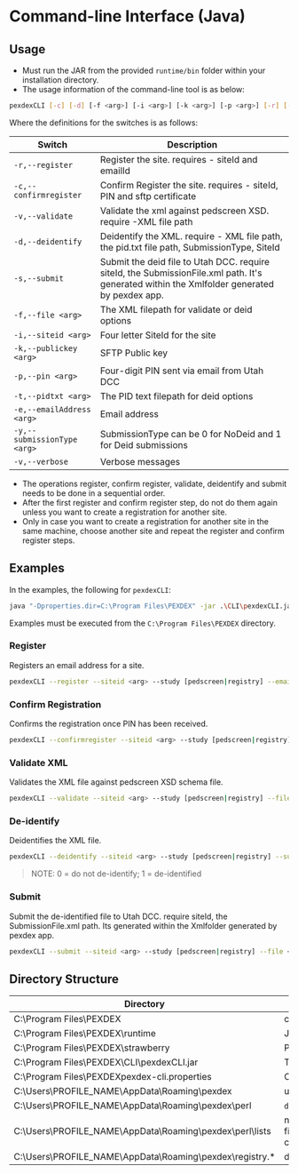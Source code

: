 # Command-line Interface (Java)

## Usage

-  Must run the JAR from the provided `runtime/bin` folder within your installation directory.
-  The usage information of the command-line tool is as below:

```bash
pexdexCLI [-c] [-d] [-f <arg>] [-i <arg>] [-k <arg>] [-p <arg>] [-r] [-s] [-t <arg>] [-v]
```

Where the definitions for the switches is as follows:

Switch|Description
---|---
`-r,--register`|Register the site. requires - siteId and emailId
`-c,--confirmregister`|Confirm Register the site. requires - siteId, PIN and sftp certificate
`-v,--validate`|Validate the xml against pedscreen XSD. require -XML file path 
`-d,--deidentify`|Deidentify the XML. require - XML file path, the pid.txt file path, SubmissionType, SiteId
`-s,--submit`|Submit the deid file to Utah DCC. require siteId, the SubmissionFile.xml path.  It's generated within the Xmlfolder generated by pexdex app.
`-f,--file <arg>`|The XML filepath for validate or deid options
`-i,--siteid <arg>`|Four letter SiteId for the site
`-k,--publickey <arg>`|SFTP Public key
`-p,--pin <arg>`|Four-digit PIN sent via email from Utah DCC
`-t,--pidtxt <arg>`|The PID text filepath for deid options
`-e,--emailAddress <arg>`|Email address
`-y,--submissionType <arg>`|SubmissionType can be 0 for NoDeid and 1 for Deid submissions
`-v,--verbose`|Verbose messages

- The operations register, confirm register, validate, deidentify and submit needs to be done in a sequential order.
- After the first register and confirm register step, do not do them again unless you want to create a registration for another site.
- Only in case you want to create a registration for another site in the same machine, choose another site and repeat the register and confirm register steps.

## Examples

In the examples, the following for `pexdexCLI`:

```bash
java "-Dproperties.dir=C:\Program Files\PEXDEX" -jar .\CLI\pexdexCLI.jar --spring.profiles.active=error
```

Examples must be executed from the `C:\Program Files\PEXDEX` directory.

### Register
Registers an email address for a site.
```bash
pexdexCLI --register --siteid <arg> --study [pedscreen|registry] --emailAddress <arg>
```

### Confirm Registration
Confirms the registration once PIN has been received.
```bash
pexdexCLI --confirmregister --siteid <arg> --study [pedscreen|registry] --pin <arg> --publickey <arg>
```

### Validate XML
Validates the XML file against pedscreen XSD schema file.
```bash
pexdexCLI --validate --siteid <arg> --study [pedscreen|registry] --file <arg>
```

### De-identify
Deidentifies the XML file.
```bash
pexdexCLI --deidentify --siteid <arg> --study [pedscreen|registry] --submissionType [0|1] --file <arg> --pidtxt <arg>
```

> NOTE: 0 = do not de-identify; 1 = de-identified

### Submit
Submit the de-identified file to Utah DCC. require siteId, the SubmissionFile.xml path.  Its generated within the Xmlfolder generated by pexdex app.
```bash
pexdexCLI --submit --siteid <arg> --study [pedscreen|registry] --file <arg>
```

## Directory Structure

Directory|Significance
---|---
C:\Program Files\PEXDEX|contains PexDex-related files
C:\Program Files\PEXDEX\runtime|Java binary files
C:\Program Files\PEXDEX\strawberry|Perl location
C:\Program Files\PEXDEX\CLI\pexdexCLI.jar|The JAR that contains PexDex's CLI
C:\Program Files\PEXDEXpexdex-cli.properties|CLI-related settings
C:\Users\PROFILE_NAME\AppData\Roaming\pexdex|user-specific, PexDex settings
C:\Users\PROFILE_NAME\AppData\Roaming\pexdex\perl|`de-id` application
C:\Users\PROFILE_NAME\AppData\Roaming\pexdex\perl\lists|name files;doctor_first_names.txt,doctor_last_names.txt,female_names_ambig.txt,last_names_ambig.txt,male_names_ambig.txt copied to this directory
C:\Users\PROFILE_NAME\AppData\Roaming\pexdex\registry.*|directories that contain public-key/private-key pairs for each location being submitted
